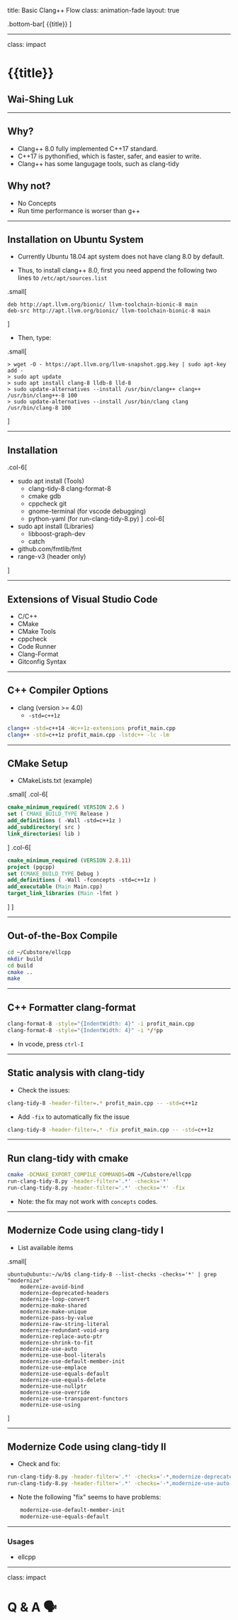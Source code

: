 title: Basic Clang++ Flow
class: animation-fade
layout: true

<!-- This slide will serve as the base layout for all your slides -->
.bottom-bar[
  {{title}}
]

---

class: impact

# {{title}}
## Wai-Shing Luk

---

## Why?

- Clang++ 8.0 fully implemented C++17 standard.
- C++17 is pythonified, which is faster, safer, and easier to write.
- Clang++ has some langugage tools, such as clang-tidy

## Why not?

- No Concepts
- Run time performance is worser than g++

---

## Installation on Ubuntu System

- Currently Ubuntu 18.04 apt system does not have clang 8.0 by default.

- Thus, to install clang++ 8.0, first you need append the following two lines to `/etc/apt/sources.list`

.small[
```
deb http://apt.llvm.org/bionic/ llvm-toolchain-bionic-8 main
deb-src http://apt.llvm.org/bionic/ llvm-toolchain-bionic-8 main
```
]

- Then, type:

.small[
```terminal
> wget -O - https://apt.llvm.org/llvm-snapshot.gpg.key | sudo apt-key add -
> sudo apt update
> sudo apt install clang-8 lldb-8 lld-8
> sudo update-alternatives --install /usr/bin/clang++ clang++ /usr/bin/clang++-8 100
> sudo update-alternatives --install /usr/bin/clang clang /usr/bin/clang-8 100
```
]

---

## Installation

.col-6[

- sudo apt install (Tools)
    - clang-tidy-8 clang-format-8
    - cmake gdb
    - cppcheck git
    - gnome-terminal (for vscode debugging)
    - python-yaml (for run-clang-tidy-8.py) 
]
.col-6[
- sudo apt install (Libraries)
    - libboost-graph-dev
    - catch
- github.com/fmtlib/fmt
- range-v3 (header only)

]

---

## Extensions of Visual Studio Code

- C/C++
- CMake
- CMake Tools
- cppcheck
- Code Runner
- Clang-Format
- Gitconfig Syntax

---

## C++ Compiler Options

- clang (version >= 4.0)
  - `-std=c++1z`

```bash
clang++ -std=c++14 -Wc++1z-extensions profit_main.cpp
clang++ -std=c++1z profit_main.cpp -lstdc++ -lc -lm
```

---

## CMake Setup

- CMakeLists.txt (example)

.small[
.col-6[

```cmake
cmake_minimum_required( VERSION 2.6 )
set ( CMAKE_BUILD_TYPE Release )
add_definitions ( -Wall -std=c++1z )
add_subdirectory( src )
link_directories( lib )
```

]
.col-6[

```cmake
cmake_minimum_required (VERSION 2.8.11)
project (pgcpp)
set (CMAKE_BUILD_TYPE Debug )
add_definitions ( -Wall -fconcepts -std=c++1z )
add_executable (Main Main.cpp)
target_link_libraries (Main -lfmt )
```

]
]

---

## Out-of-the-Box Compile

```bash
cd ~/Cubstore/ellcpp
mkdir build
cd build
cmake ..
make
```

---

## C++ Formatter clang-format

```bash
clang-format-8 -style="{IndentWidth: 4}" -i profit_main.cpp
clang-format-8 -style="{IndentWidth: 4}" -i */*pp
```

- In vcode, press `ctrl-I`

---

## Static analysis with clang-tidy

- Check the issues:

```bash
clang-tidy-8 -header-filter=.* profit_main.cpp -- -std=c++1z
```

- Add `-fix` to automatically fix the issue

```bash
clang-tidy-8 -header-filter=.* -fix profit_main.cpp -- -std=c++1z
```

---

## Run clang-tidy with cmake

```bash
cmake -DCMAKE_EXPORT_COMPILE_COMMANDS=ON ~/Cubstore/ellcpp
run-clang-tidy-8.py -header-filter='.*' -checks='*'
run-clang-tidy-8.py -header-filter='.*' -checks='*' -fix
```

- Note: the fix may not work with `concepts` codes.

---

## Modernize Code using clang-tidy I

- List available items

.small[
```terminal
ubuntu@ubuntu:~/w/b$ clang-tidy-8 --list-checks -checks='*' | grep "modernize"
    modernize-avoid-bind
    modernize-deprecated-headers
    modernize-loop-convert
    modernize-make-shared
    modernize-make-unique
    modernize-pass-by-value
    modernize-raw-string-literal
    modernize-redundant-void-arg
    modernize-replace-auto-ptr
    modernize-shrink-to-fit
    modernize-use-auto
    modernize-use-bool-literals
    modernize-use-default-member-init
    modernize-use-emplace
    modernize-use-equals-default
    modernize-use-equals-delete
    modernize-use-nullptr
    modernize-use-override
    modernize-use-transparent-functors
    modernize-use-using
```
]

---

## Modernize Code using clang-tidy II

- Check and fix:

```bash
run-clang-tidy-8.py -header-filter='.*' -checks='-*,modernize-deprecated-headers'
run-clang-tidy-8.py -header-filter='.*' -checks='-*,modernize-use-auto' -fix
```

- Note the following "fix" seems to have problems:

```bash
    modernize-use-default-member-init
    modernize-use-equals-default
```

---

### Usages

- ellcpp

---

class: impact

Q & A 🗣️
==========
